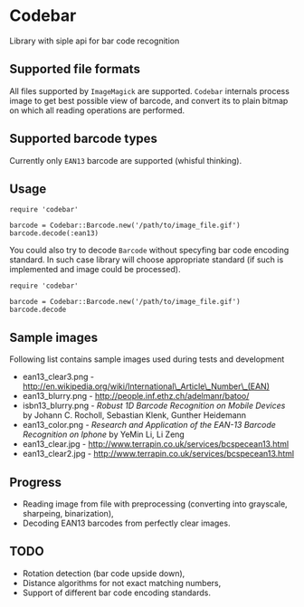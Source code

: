 # Codebar

Library with siple api for bar code recognition

## Supported file formats

All files supported by `ImageMagick` are supported. `Codebar` internals process image to get best possible view of barcode, and convert its to plain bitmap on which all reading operations are performed.

## Supported barcode types

Currently only `EAN13` barcode are supported (whisful thinking).

## Usage

    require 'codebar'

    barcode = Codebar::Barcode.new('/path/to/image_file.gif')
    barcode.decode(:ean13)

You could also try to decode `Barcode` without specyfing bar code encoding standard. In such case library will choose appropriate standard (if such is implemented and image could be processed).

    require 'codebar'

    barcode = Codebar::Barcode.new('/path/to/image_file.gif')
    barcode.decode

## Sample images

Following list contains sample images used during tests and development

 * ean13\_clear3.png - http://en.wikipedia.org/wiki/International\_Article\_Number\_(EAN)
 * ean13\_blurry.png - http://people.inf.ethz.ch/adelmanr/batoo/
 * isbn13\_blurry.png - _Robust 1D Barcode Recognition on Mobile Devices_ by Johann C. Rocholl, Sebastian Klenk, Gunther Heidemann
 * ean13\_color.png - _Research and Application of the EAN-13 Barcode Recognition on Iphone_ by YeMin Li, Li Zeng
 * ean13\_clear.jpg - http://www.terrapin.co.uk/services/bcspecean13.html
 * ean13\_clear2.jpg - http://www.terrapin.co.uk/services/bcspecean13.html

## Progress
 * Reading image from file with preprocessing (converting into grayscale, sharpeing, binarization),
 * Decoding EAN13 barcodes from perfectly clear images.

## TODO
 * Rotation detection (bar code upside down),
 * Distance algorithms for not exact matching numbers,
 * Support of different bar code encoding standards.
